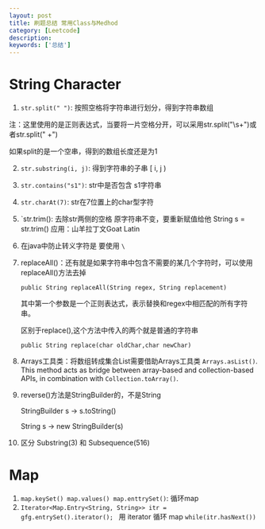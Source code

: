 ```yaml
---
layout: post
title: 刷题总结 常用Class与Medhod
category: [Leetcode]
description: 
keywords: ['总结']
---
```

# String Character
1. `str.split(" ")`:  按照空格将字符串进行划分，得到字符串数组

注：这里使用的是正则表达式，当要将一片空格分开，可以采用str.split("\\s+")或者str.split(" +")

如果split的是一个空串，得到的数组长度还是为1

2. `str.substring(i, j)`: 得到字符串的子串 [ i, j )

3. `str.contains("s1")`: str中是否包含 s1字符串

4. `str.charAt(7)`: str在7位置上的char型字符

5. `str.trim(): 去除str两侧的空格  原字符串不变，要重新赋值给他  String s = str.trim() 应用：山羊拉丁文Goat Latin

6. 在java中防止转义字符是 要使用 `\`

7. replaceAll()：还有就是如果字符串中包含不需要的某几个字符时，可以使用replaceAll()方法去掉

    ```public String replaceAll(String regex, String replacement)```

    其中第一个参数是一个正则表达式，表示替换和regex中相匹配的所有字符串。

    区别于replace(),这个方法中传入的两个就是普通的字符串

    ```public String replace(char oldChar,char newChar)```

8. Arrays工具类：将数组转成集合List需要借助Arrays工具类 `Arrays.asList()`. This method acts as bridge between array-based and collection-based APIs, in combination with `Collection.toArray()`.

9.  reverse()方法是StringBuilder的，不是String

    StringBuilder s -> s.toString()

    String s -> new StringBuilder(s)
10. 区分 Substring(3) 和 Subsequence(516)

# Map
1. `map.keySet() map.values() map.enttrySet()`: 循环map
2. `Iterator<Map.Entry<String, String>> itr = gfg.entrySet().iterator(); ` 用 iterator 循环 map
   `while(itr.hasNext()) `